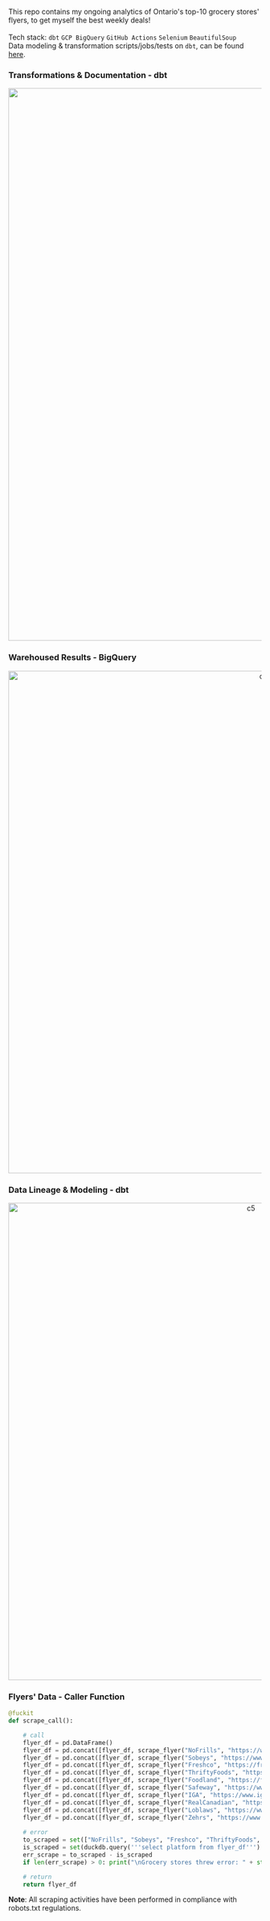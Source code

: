 This repo contains my ongoing analytics of Ontario's top-10 grocery stores' flyers, to get myself the best weekly deals! 
<br><br>
Tech stack: ```dbt``` ```GCP BigQuery``` ```GitHub Actions``` ```Selenium``` ```BeautifulSoup```<br>
Data modeling & transformation scripts/jobs/tests on ```dbt```, can be found [here](https://github.com/shithi30/DBT_BigQuery_Analytics/tree/main).

### Transformations & Documentation - dbt
<p align="center">
  <img width="1100" alt="c5" src="https://github.com/user-attachments/assets/f187187e-de3a-491b-a804-fad60bc2fc7e"><br>
</p>

### Warehoused Results - BigQuery
<p align="center">
  <img width="1000" alt="c5" src="https://github.com/user-attachments/assets/a7b10571-b2e6-4162-9170-2d784a4337ec"><br>
</p>

### Data Lineage & Modeling - dbt
<p align="center">
  <img width="950" alt="c5" src="https://github.com/user-attachments/assets/37319f4c-a24a-45c0-8a6f-30fb637932b6"><br>
</p>

### Flyers' Data - Caller Function
```Python
@fuckit
def scrape_call():

    # call
    flyer_df = pd.DataFrame()
    flyer_df = pd.concat([flyer_df, scrape_flyer("NoFrills", "https://www.nofrills.ca/print-flyer?navid=flyout-L2-Flyer", "button")], ignore_index = True)
    flyer_df = pd.concat([flyer_df, scrape_flyer("Sobeys", "https://www.sobeys.com/en/flyer", "button")], ignore_index = True)
    flyer_df = pd.concat([flyer_df, scrape_flyer("Freshco", "https://freshco.com/flyer", "button")], ignore_index = True)
    flyer_df = pd.concat([flyer_df, scrape_flyer("ThriftyFoods", "https://www.thriftyfoods.com/weekly-flyer", "button")], ignore_index = True)
    flyer_df = pd.concat([flyer_df, scrape_flyer("Foodland", "https://foodland.ca/flyer", "button")], ignore_index = True)
    flyer_df = pd.concat([flyer_df, scrape_flyer("Safeway", "https://www.safeway.ca/flyer", "button")], ignore_index = True)
    flyer_df = pd.concat([flyer_df, scrape_flyer("IGA", "https://www.iga.net/en/flyer", "a")], ignore_index = True)
    flyer_df = pd.concat([flyer_df, scrape_flyer("RealCanadian", "https://www.realcanadiansuperstore.ca/print-flyer?navid=flyout-L2-Flyer", "button")], ignore_index = True)
    flyer_df = pd.concat([flyer_df, scrape_flyer("Loblaws", "https://www.loblaws.ca/print-flyer?navid=flyout-L2-Flyer", "button")], ignore_index = True)
    flyer_df = pd.concat([flyer_df, scrape_flyer("Zehrs", "https://www.zehrs.ca/print-flyer?navid=flyout-L2-Flyer", "a")], ignore_index = True)
    
    # error
    to_scraped = set(["NoFrills", "Sobeys", "Freshco", "ThriftyFoods", "Foodland", "Safeway", "IGA", "RealCanadian", "Loblaws", "Zehrs"])
    is_scraped = set(duckdb.query('''select platform from flyer_df''').df()["platform"].tolist())
    err_scrape = to_scraped - is_scraped
    if len(err_scrape) > 0: print("\nGrocery stores threw error: " + str(err_scrape))

    # return
    return flyer_df
```  
</p>

<strong>Note</strong>: All scraping activities have been performed in compliance with robots.txt regulations.

